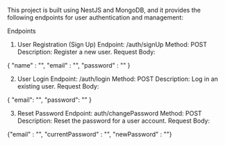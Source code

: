 
 This project is built using NestJS and MongoDB, and it provides the following endpoints for user authentication and management:

Endpoints
1. User Registration (Sign Up)
Endpoint: /auth/signUp
Method: POST
Description: Register a new user.
Request Body:

{
    "name" : "",
    "email" : "",
    "password" : ""
}


2. User Login
Endpoint: /auth/login
Method: POST
Description: Log in an existing user.
Request Body:

{
  "email": "",
  "password": ""
}


3. Reset Password
Endpoint: auth/changePassword
Method: POST
Description: Reset the password for a user account.
Request Body:

{"email" : "",
    "currentPassword" : "",
    "newPassword" : ""}
